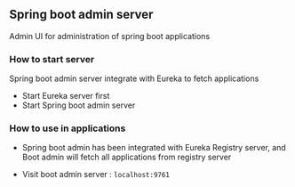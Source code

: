 ## Spring boot admin server
Admin UI for administration of spring boot applications
### How to start server
Spring boot admin server integrate with Eureka to fetch applications

+ Start Eureka server first 
+ Start Spring boot admin server 

### How to use in applications
+ Spring boot admin has been integrated with Eureka Registry server, and Boot admin will fetch all applications from registry server 

+ Visit boot admin server : `localhost:9761`